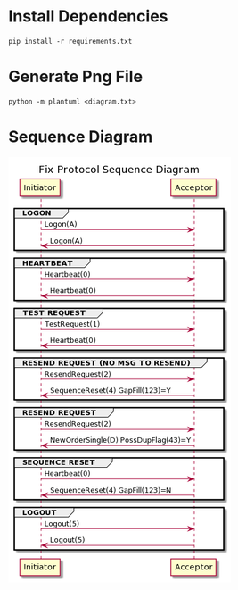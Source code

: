 # Install Dependencies
```
pip install -r requirements.txt
```


# Generate Png File
```
python -m plantuml <diagram.txt>
```


# Sequence Diagram
![Data Structure](fix_protocol_sequence_diagram.png)
